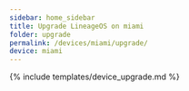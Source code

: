 ```yaml
---
sidebar: home_sidebar
title: Upgrade LineageOS on miami
folder: upgrade
permalink: /devices/miami/upgrade/
device: miami
---
```

{% include templates/device_upgrade.md %}
